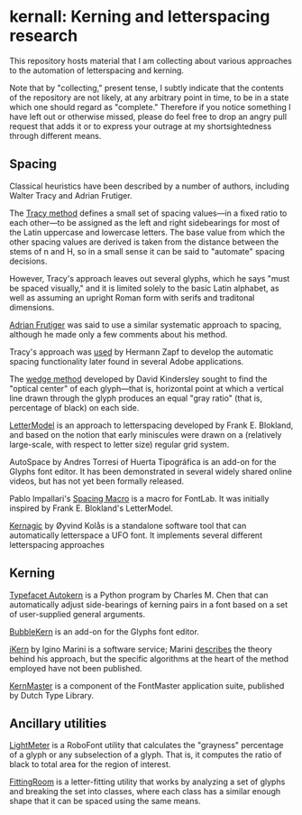 kernall: Kerning and letterspacing research
===========================================

This repository hosts material that I am collecting about various
approaches to the automation of letterspacing and kerning.

Note that by "collecting," present tense, I subtly indicate that
the contents of the repository are not likely, at any arbitrary point
in time, to be in a state which one should regard as "complete."
Therefore if you notice something I have left out or otherwise missed,
please do feel free to drop an angry pull request that adds it or to
express your outrage at my shortsightedness through different means.

Spacing
-------

Classical heuristics have been described by a number of authors,
including Walter Tracy and Adrian Frutiger.

The [Tracy method](tracy.md) defines a small set of spacing values&mdash;in
a fixed ratio to each other&mdash;to be assigned as the left and right
sidebearings for most of the Latin uppercase and lowercase letters.
The base value from which the other spacing values are derived is
taken from the distance between the stems of n and H, so in a small
sense it can be said to "automate" spacing decisions.

However, Tracy's approach leaves out several glyphs, which he says
"must be spaced visually," and it is limited solely to the basic Latin
alphabet, as well as assuming an upright Roman form with serifs and
traditonal dimensions.

[Adrian Frutiger](frutiger.md) was said to use a similar systematic
approach to spacing, although he made only a few comments about his method.

Tracy's approach was [used](zapf.md) by Hermann Zapf to develop the automatic
spacing functionality later found in several Adobe applications.

The [wedge method](kindersley.md) developed by David Kindersley sought to find the
"optical center" of each glyph&mdash;that is, horizontal point at which a
vertical line drawn through the glyph produces an equal "gray ratio"
(that is, percentage of black) on each side.  

[LetterModel](lettermodel.md) is an approach to
letterspacing developed by Frank E. Blokland, and based on the notion
that early miniscules were drawn on a (relatively large-scale, with
respect to letter size) regular grid system.

AutoSpace by Andres Torresi of Huerta Tipográfica is an add-on for the
Glyphs font editor.  It has been demonstrated in several widely
shared online videos, but has not yet been formally released.

Pablo Impallari's [Spacing Macro](impallari.md) is a macro for FontLab.  It was initially inspired by Frank E. Blokland's LetterModel.

[Kernagic](kernagic.md) by Øyvind Kolås is a
standalone software tool that can automatically letterspace a UFO
font.  It implements several different letterspacing approaches

Kerning
-------

[Typefacet
Autokern](http://charlesmchen.github.io/typefacet/topics/autokern/index.html)
is a Python program by Charles M. Chen that can automatically adjust
side-bearings 
of kerning pairs in a font based on a set of user-supplied general arguments.

[BubbleKern](https://github.com/Tosche/BubbleKern) is an add-on for the
Glyphs font editor.

[iKern](http://ikern.com/k1/) by Igino Marini is a software service;
Marini [describes](http://ikern.com/k1/ikern/the-ikern-theory/) the
theory behind his approach, but the specific algorithms at the heart
of the method employed have not been published.

[KernMaster](http://www.fontmaster.nl/) is a component of the
FontMaster application suite, published by Dutch Type Library.



Ancillary utilities
-------------------

[LightMeter](https://github.com/LettError/LightMeter) is a RoboFont
utility that calculates the "grayness" percentage of a glyph or any
subselection of a glyph.  That is, it computes the ratio of black to
total area for the region of interest.

[FittingRoom](https://github.com/skosch/fittingroom) is a
letter-fitting utility that works by analyzing a set of glyphs and
breaking the set into classes, where each class has a similar enough
shape that it can be spaced using the same means.

